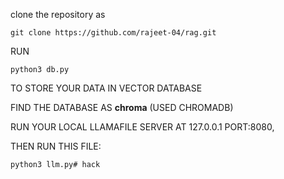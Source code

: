 clone the repository as

    git clone https://github.com/rajeet-04/rag.git

RUN

    python3 db.py 
TO STORE YOUR DATA IN VECTOR DATABASE

FIND THE DATABASE AS **chroma** (USED CHROMADB)

RUN YOUR LOCAL LLAMAFILE SERVER AT 127.0.0.1 PORT:8080,

THEN RUN THIS FILE: 

    python3 llm.py#   h a c k  
 